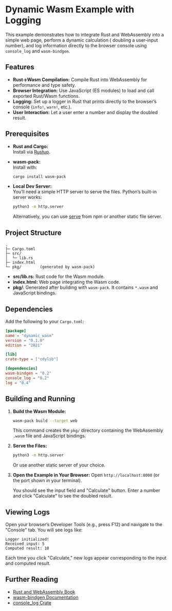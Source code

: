 # Dynamic Wasm Example with Logging

This example demonstrates how to integrate Rust and WebAssembly into a simple web page, perform a dynamic calculation (
doubling a user-input number), and log information directly to the browser console using `console_log` and
`wasm-bindgen`.

## Features

- **Rust→Wasm Compilation:** Compile Rust into WebAssembly for performance and type safety.
- **Browser Integration:** Use JavaScript (ES modules) to load and call exported Rust/Wasm functions.
- **Logging:** Set up a logger in Rust that prints directly to the browser’s console (`info!`, `warn!`, etc.).
- **User Interaction:** Let a user enter a number and display the doubled result.

## Prerequisites

- **Rust and Cargo:**  
  Install via [Rustup](https://www.rust-lang.org/tools/install).

- **wasm-pack:**  
  Install with:
  ```bash
  cargo install wasm-pack
  ```

- **Local Dev Server:**  
  You’ll need a simple HTTP server to serve the files. Python’s built-in server works:
  ```bash
  python3 -m http.server
  ```

  Alternatively, you can use [serve](https://www.npmjs.com/package/serve) from npm or another static file server.

## Project Structure

```
.
├─ Cargo.toml
├─ src/
│  └─ lib.rs
├─ index.html
└─ pkg/        (generated by wasm-pack)
```

- **src/lib.rs:** Rust code for the Wasm module.
- **index.html:** Web page integrating the Wasm code.
- **pkg/**: Generated after building with `wasm-pack`. It contains `*.wasm` and JavaScript bindings.

## Dependencies

Add the following to your `Cargo.toml`:

```toml
[package]
name = "dynamic_wasm"
version = "0.1.0"
edition = "2021"

[lib]
crate-type = ["cdylib"]

[dependencies]
wasm-bindgen = "0.2"
console_log = "0.2"
log = "0.4"
```

## Building and Running

1. **Build the Wasm Module:**
   ```bash
   wasm-pack build --target web
   ```

   This command creates the `pkg/` directory containing the WebAssembly `.wasm` file and JavaScript bindings.

2. **Serve the Files:**
   ```bash
   python3 -m http.server
   ```

   Or use another static server of your choice.

3. **Open the Example in Your Browser:**
   Open `http://localhost:8000` (or the port shown in your terminal).

   You should see the input field and "Calculate" button. Enter a number and click "Calculate" to see the doubled
   result.

## Viewing Logs

Open your browser’s Developer Tools (e.g., press F12) and navigate to the "Console" tab. You will see logs like:

```
Logger initialized!
Received input: 5
Computed result: 10
```

Each time you click "Calculate," new logs appear corresponding to the input and computed result.

## Further Reading

- [Rust and WebAssembly Book](https://rustwasm.github.io/book/)
- [wasm-bindgen Documentation](https://rustwasm.github.io/wasm-bindgen/)
- [console_log Crate](https://crates.io/crates/console_log)

